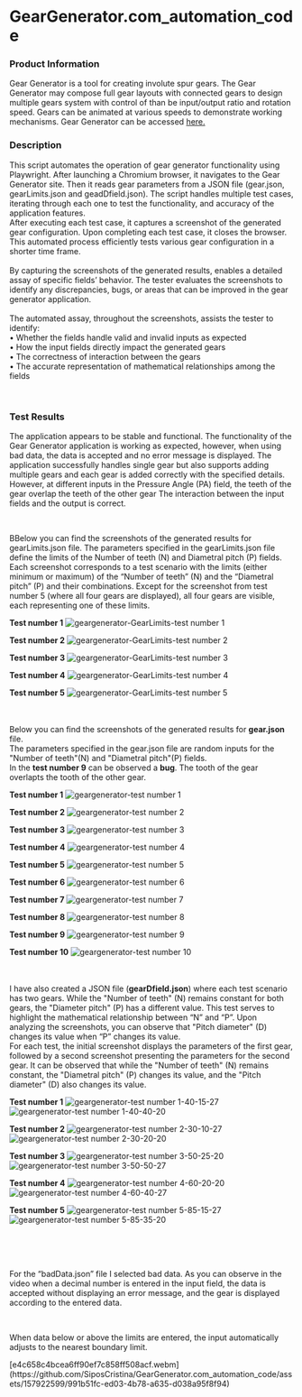 # GearGenerator.com_automation_code

<h3>Product Information</h3> <p> Gear Generator is a tool for creating involute spur gears. The Gear Generator may compose full gear layouts with connected gears to design multiple gears system with control of than be input/output ratio and rotation speed. Gears can be animated at various speeds to demonstrate working mechanisms. Gear Generator can be accessed <a href="https://geargenerator.com/">here.</a> </p>

<h3>Description</h3> <p>This script automates the operation of gear generator functionality using Playwright. After launching a Chromium browser, it navigates to the Gear Generator site. Then it reads gear parameters from a JSON file (gear.json, gearLimits.json and geadDfield.json). The script handles multiple test cases, iterating through each one to test the functionality, and accuracy of the application features.<br> 
After executing each test case, it captures a screenshot of the generated gear configuration. Upon completing each test case, it closes the browser. This automated process efficiently tests various gear configuration in a shorter time frame. 
<br>
<br>
By capturing the screenshots of the generated results, enables a detailed assay of specific fields’ behavior. The tester evaluates the screenshots to identify any discrepancies, bugs, or areas that can be improved in the gear generator application. 
<br>
<br>
The automated assay, throughout the screenshots, assists the tester to identify:
<br>
•	Whether the fields handle valid and invalid inputs as expected<br>
•	How the input fields directly impact the generated gears<br>
•	The correctness of interaction between the gears<br>
•	The accurate representation of mathematical relationships among the fields<br>
</p>
<br>
<h3>Test Results</h3> <p> The application appears to be stable and functional. The functionality of the Gear Generator application is working as expected, however, when using bad data, the data is accepted and no error message is displayed. The application successfully handles single gear but also supports adding multiple gears and each gear is added correctly with the specified details. However, at different inputs in the Pressure Angle (PA) field, the teeth of the gear overlap the teeth of the other gear The interaction between the input fields and the output is correct. 
</p><br>
<p>BBelow you can find the screenshots of the generated results for gearLimits.json file.
The parameters specified in the gearLimits.json file define the limits of the Number of teeth (N) and Diametral pitch (P) fields. Each screenshot corresponds to a test scenario with the limits (either minimum or maximum) of the “Number of teeth” (N) and the “Diametral pitch” (P) and their combinations. Except for the screenshot from test number 5 (where all four gears are displayed), all four gears are visible, each representing one of these limits.


**Test number 1**
![geargenerator-GearLimits-test number 1](https://github.com/SiposCristina/GearGenerator.com_automation_code/assets/157922599/2c1c3717-f0b6-41fa-b16d-5b8fb949276b)

**Test number 2**
![geargenerator-GearLimits-test number 2](https://github.com/SiposCristina/GearGenerator.com_automation_code/assets/157922599/1a8aab6b-ac7a-4dca-9df6-b85a2e7fc841)

**Test number 3**
![geargenerator-GearLimits-test number 3](https://github.com/SiposCristina/GearGenerator.com_automation_code/assets/157922599/ab4dbe60-17a1-4516-b62d-0e90aef30ff6)

**Test number 4**
![geargenerator-GearLimits-test number 4](https://github.com/SiposCristina/GearGenerator.com_automation_code/assets/157922599/5c8d973d-6a90-4105-80c8-5f850d000da8)

**Test number 5**
![geargenerator-GearLimits-test number 5](https://github.com/SiposCristina/GearGenerator.com_automation_code/assets/157922599/dc1843ae-8e73-47ef-883a-8d91ef935211)
<br>
<br>
<br>


<p>Below you can find the screenshots of the generated results for <strong>gear.json</strong> file.<br>
The parameters specified in the gear.json file are random inputs for the "Number of teeth"(N) and "Diametral pitch"(P) fields.<br>
In the <strong>test number 9</strong> can be observed a <strong>bug</strong>. The tooth of the gear overlapts the tooth of the other gear.


**Test number 1**
![geargenerator-test number 1](https://github.com/SiposCristina/GearGenerator.com_automation_code/assets/157922599/40bcf65d-2dff-4a16-be02-8b647c1260cd)

**Test number 2**
![geargenerator-test number 2](https://github.com/SiposCristina/GearGenerator.com_automation_code/assets/157922599/c33ee5b6-262d-4e5f-8250-bf5555a1508c)

**Test number 3** 
![geargenerator-test number 3](https://github.com/SiposCristina/GearGenerator.com_automation_code/assets/157922599/9aa1b85a-ec95-4abd-8927-cac6e139d751)

**Test number 4**
![geargenerator-test number 4](https://github.com/SiposCristina/GearGenerator.com_automation_code/assets/157922599/8eedac12-d612-4fdc-ba49-355853537cc8)

**Test number 5**
![geargenerator-test number 5](https://github.com/SiposCristina/GearGenerator.com_automation_code/assets/157922599/4006a959-c37f-4f14-af50-7ad2f9cd4d66)

**Test number 6**
![geargenerator-test number 6](https://github.com/SiposCristina/GearGenerator.com_automation_code/assets/157922599/6c8c3e04-7fc3-43e3-b9bc-46f3141092f5)

**Test number 7**
![geargenerator-test number 7](https://github.com/SiposCristina/GearGenerator.com_automation_code/assets/157922599/7ae86582-9d20-45a6-935c-65b7d6da94cf)

**Test number 8**
![geargenerator-test number 8](https://github.com/SiposCristina/GearGenerator.com_automation_code/assets/157922599/d1b258bc-b546-4dba-88dd-b29f0fa6b369)

**Test number 9**
![geargenerator-test number 9](https://github.com/SiposCristina/GearGenerator.com_automation_code/assets/157922599/b97cd8c9-f282-4534-8290-8b20770d4247)

**Test number 10**
![geargenerator-test number 10](https://github.com/SiposCristina/GearGenerator.com_automation_code/assets/157922599/4ffe40d4-94a2-4982-920e-749514b6aa74)
<br>
<br>
<br>

I have also created a JSON file (<strong>gearDfield.json</strong>) where each test scenario has two gears. While the "Number of teeth" (N) remains constant for both gears, the "Diameter pitch" (P) has a different value. This test serves to highlight the mathematical relationship between “N” and “P”. Upon analyzing the screenshots, you can observe that "Pitch diameter" (D) changes its value when “P” changes its value.<br>
For each test, the initial screenshot displays the parameters of the first gear, followed by a second screenshot presenting the parameters for the second gear. It can be observed that while the "Number of teeth" (N) remains constant, the "Diametral pitch" (P) changes its value, and the "Pitch diameter" (D) also changes its value.


**Test number 1**
![geargenerator-test number 1-40-15-27](https://github.com/SiposCristina/GearGenerator.com_automation_code/assets/157922599/fea31bc2-22be-4b62-a27f-3b31101aeeb8)
![geargenerator-test number 1-40-40-20](https://github.com/SiposCristina/GearGenerator.com_automation_code/assets/157922599/abb0bd9a-48d6-4fe1-9247-4344e7a2f2ad)

**Test number 2**
![geargenerator-test number 2-30-10-27](https://github.com/SiposCristina/GearGenerator.com_automation_code/assets/157922599/c0c6e473-f7a5-484c-96ac-cc7ccd63b937)
![geargenerator-test number 2-30-20-20](https://github.com/SiposCristina/GearGenerator.com_automation_code/assets/157922599/789d298a-499d-4bab-b15a-caaf341bb28e)

**Test number 3**
![geargenerator-test number 3-50-25-20](https://github.com/SiposCristina/GearGenerator.com_automation_code/assets/157922599/95def7d8-72c8-44c4-9018-a7a1fca22a5c)
![geargenerator-test number 3-50-50-27](https://github.com/SiposCristina/GearGenerator.com_automation_code/assets/157922599/75a7a3f8-8aeb-4e7e-b872-44d040a33f93)

**Test number 4**
![geargenerator-test number 4-60-20-20](https://github.com/SiposCristina/GearGenerator.com_automation_code/assets/157922599/ea00667b-76a8-48ce-9717-be1b956bd40e)
![geargenerator-test number 4-60-40-27](https://github.com/SiposCristina/GearGenerator.com_automation_code/assets/157922599/393bbf55-61f7-4c73-8d47-8b23b1087079)

**Test number 5**
![geargenerator-test number 5-85-15-27](https://github.com/SiposCristina/GearGenerator.com_automation_code/assets/157922599/c1afda86-b44b-4ef3-b9df-38579e01365a)
![geargenerator-test number 5-85-35-20](https://github.com/SiposCristina/GearGenerator.com_automation_code/assets/157922599/32ad080e-a144-415c-9548-fa3eeda0dc80)

<br>
<br>
<br>
<p>For the “badData.json” file I selected bad data. As you can observe in the video when a decimal number is entered in the input field, the data is accepted without displaying an error message, and the gear is displayed according to the entered data.</p><br>
<p>When data below or above the limits are entered, the input automatically adjusts to the nearest boundary limit.</p>
[e4c658c4bcea6ff90ef7c858ff508acf.webm](https://github.com/SiposCristina/GearGenerator.com_automation_code/assets/157922599/991b51fc-ed03-4b78-a635-d038a95f8f94)



